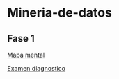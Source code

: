 # Mineria-de-datos

## Fase 1

[Mapa mental](https://github.com/LeonardoCastillo29/Mineria-de-datos/blob/main/Mapa%20mental.pdf)

[Examen diagnostico](https://github.com/LeonardoCastillo29/Mineria-de-datos/blob/main/Ex-Diagnostico_1844452.pdf)
